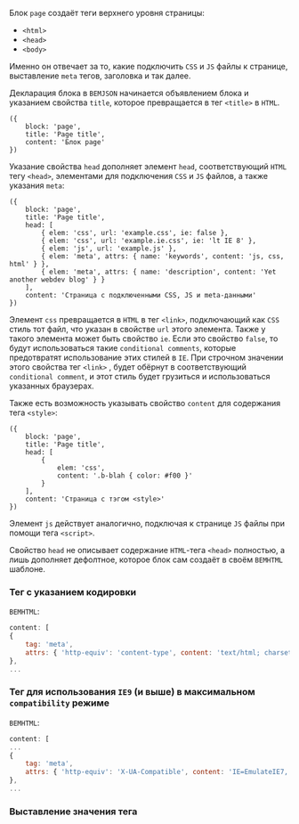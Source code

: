﻿Блок `page` создаёт теги верхнего уровня страницы:
* `<html>`
* `<head>`
* `<body>`

Именно он отвечает за то, какие подключить `CSS` и `JS` файлы к странице,
выставление `meta` тегов, заголовка и так далее.

Декларация блока в `BEMJSON` начинается объявлением блока и
указанием свойства `title`, которое превращается в тег `<title>` в `HTML`.

```bemjson
({
    block: 'page',
    title: 'Page title',
    content: 'Блок page'
})
```

Указание свойства `head` дополняет элемент `head`, соответствующий `HTML` тегу `<head>`,
элементами для подключения `CSS` и `JS` файлов, а также указания `meta`:

```bemjson
({
    block: 'page',
    title: 'Page title',
    head: [
        { elem: 'css', url: 'example.css', ie: false },
        { elem: 'css', url: 'example.ie.css', ie: 'lt IE 8' },
        { elem: 'js', url: 'example.js' },
        { elem: 'meta', attrs: { name: 'keywords', content: 'js, css, html' } },
        { elem: 'meta', attrs: { name: 'description', content: 'Yet another webdev blog' } }
    ],
    content: 'Страница с подключенными CSS, JS и meta-данными'
})
```

Элемент `css` превращается в `HTML` в тег `<link>`, подключающий как `CSS` стиль тот файл,
что указан в свойстве `url` этого элемента. Также у такого элемента может быть свойство `ie`.
Если это свойство `false`, то будут использоваться такие `conditional comments`, которые предотвратят использование этих стилей в `IE`. При строчном значении этого свойства тег `<link>` , будет обёрнут в соответствующий `conditional comment`, и этот стиль будет грузиться и использоваться указанных браузерах.

Также есть возможность указывать свойство `content` для содержания тега `<style>`:

```bemjson
({
    block: 'page',
    title: 'Page title',
    head: [
        {
            elem: 'css',
            content: '.b-blah { color: #f00 }'
        }
    ],
    content: 'Страница с тэгом <style>'
})
```

Элемент `js` действует аналогично, подключая к странице `JS` файлы при помощи тега `<script>`.

Свойство `head` не описывает содержание `HTML`-тега `<head>` полностью, а лишь
дополняет дефолтное, которое блок сам создаёт в своём `BEMHTML` шаблоне.

### Тег <meta> с указанием кодировки

`BEMHTML`:

```js
content: [
{
    tag: 'meta',
    attrs: { 'http-equiv': 'content-type', content: 'text/html; charset=utf-8' }
},
...
```

### Тег <meta> для использования `IE9` (и выше) в максимальном `compatibility` режиме

`BEMHTML`:

```js
content: [
...
{
    tag: 'meta',
    attrs: { 'http-equiv': 'X-UA-Compatible', content: 'IE=EmulateIE7, IE=edge' }
},
...
```

### Выставление значения тега <title> страницы из свойства

```js
content: [
...
{
    tag: 'title',
    content: this.ctx.title
},
...
```

### Выставление фавиконки

```js
content: [
...
this.ctx.favicon ? {
    elem: 'favicon',
    url: this.ctx.favicon
} : '',
...
```

### Декларация блока ua

```js
content: [
...
{
    block: 'ua'
},
...
```

Значением свойства `content` блока `page` может быть хеш-описание содержимого
(если речь идёт лишь об одном блоке) или массив блоков, описанных хешами:

```js
({
    block: 'page',
    title: 'Page title',
    content: {
        block: 'b-link',
        mods: { pseudo: 'yes', togcolor: 'yes', color: 'green' },
        url: '#',
        target: '_blank',
        title: 'Кликни меня',
        content: 'Псевдоссылка, меняющая цвет по клику'
    }
})
```

На блоки, содержащиеся в `content`, действуют их `BEMHTML` шаблоны.

### Отмена автоматической инициализации блоков

```js
noDeps: [
    { block: 'i-bem', elem: 'dom', mods: { init: 'auto' } }
]
```
